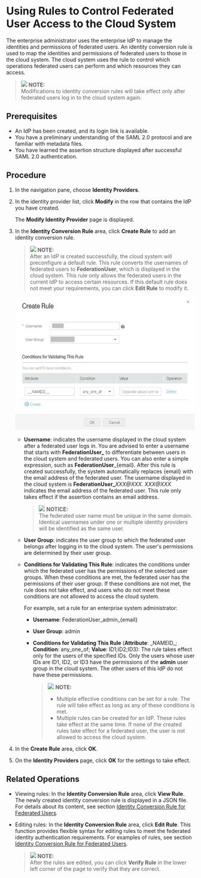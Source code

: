# Using Rules to Control Federated User Access to the Cloud System<a name="en-us_topic_0046611299"></a>

The enterprise administrator uses the enterprise IdP to manage the identities and permissions of federated users. An identity conversion rule is used to map the identities and permissions of federated users to those in the cloud system. The cloud system uses the rule to control which operations federated users can perform and which resources they can access.

>![](/images/icon-note.gif) **NOTE:**   
>Modifications to identity conversion rules will take effect only after federated users log in to the cloud system again.  

## Prerequisites<a name="section52965331"></a>

-   An IdP has been created, and its login link is available.
-   You have a preliminary understanding of the SAML 2.0 protocol and are familiar with metadata files.
-   You have learned the assertion structure displayed after successful SAML 2.0 authentication.

## Procedure<a name="section62333418"></a>

1.  In the navigation pane, choose  **Identity Providers**.
2.  In the identity provider list, click  **Modify**  in the row that contains the IdP you have created.

    The  **Modify Identity Provider**  page is displayed.

3.  In the  **Identity Conversion Rule**  area, click  **Create Rule**  to add an identity conversion rule.

    >![](/images/icon-note.gif) **NOTE:**   
    >After an IdP is created successfully, the cloud system will preconfigure a default rule. This rule converts the usernames of federated users to  **FederationUser**, which is displayed in the cloud system. This rule only allows the federated users in the current IdP to access certain resources. If this default rule does not meet your requirements, you can click  **Edit Rule**  to modify it.  

    ![](figures/create-rule.jpg)

    -   **Username**: indicates the username displayed in the cloud system after a federated user logs in. You are advised to enter a username that starts with  **FederationUser\_**  to differentiate between users in the cloud system and federated users. You can also enter a simple expression, such as  **FederationUser**\_\{email\}. After this rule is created successfully, the system automatically replaces \{email\} with the email address of the federated user. The username displayed in the cloud system is  **FederationUser\_**_XXX@XXX_.  _XXX@XXX_  indicates the email address of the federated user. This rule only takes effect if the assertion contains an email address.

        >![](/images/icon-notice.gif) **NOTICE:**   
        >The federated user name must be unique in the same domain. Identical usernames under one or multiple identity providers will be identified as the same user.  

    -   **User Group**: indicates the user group to which the federated user belongs after logging in to the cloud system. The user's permissions are determined by their user group.
    -   **Conditions for Validating This Rule**: indicates the conditions under which the federated user has the permissions of the selected user groups. When these conditions are met, the federated user has the permissions of their user group. If these conditions are not met, the rule does not take effect, and users who do not meet these conditions are not allowed to access the cloud system.

        For example, set a rule for an enterprise system administrator:

        -   **Username**: FederationUser\_admin\_\{email\}
        -   **User Group**: admin
        -   **Conditions for Validating This Rule**  \(**Attribute**: \_NAMEID\_;  **Condition**: any\_one\_of;  **Value**: ID1;ID2;ID3\): The rule takes effect only for the users of the specified IDs. Only the users whose user IDs are ID1, ID2, or ID3 have the permissions of the  **admin**  user group in the cloud system. The other users of this IdP do not have these permissions.

            >![](/images/icon-note.gif) **NOTE:**   
            >-   Multiple effective conditions can be set for a rule. The rule will take effect as long as any of these conditions is met.  
            >-   Multiple rules can be created for an IdP. These rules take effect at the same time. If none of the created rules take effect for a federated user, the user is not allowed to access the cloud system.  


4.  In the  **Create Rule**  area, click  **OK**.
5.  On the  **Identity Providers**  page, click  **OK**  for the settings to take effect.

## Related Operations<a name="section4140824420758"></a>

-   Viewing rules: In the  **Identity Conversion Rule**  area, click  **View Rule**. The newly created identity conversion rule is displayed in a JSON file. For details about its content, see section  [Identity Conversion Rule for Federated Users](identity-conversion-rule-for-federated-users.md).
-   Editing rules: In the  **Identity Conversion Rule**  area, click  **Edit Rule**. This function provides flexible syntax for editing rules to meet the federated identity authentication requirements. For examples of rules, see section  [Identity Conversion Rule for Federated Users](identity-conversion-rule-for-federated-users.md).

    >![](/images/icon-note.gif) **NOTE:**   
    >After the rules are edited, you can click  **Verify Rule**  in the lower left corner of the page to verify that they are correct.  


